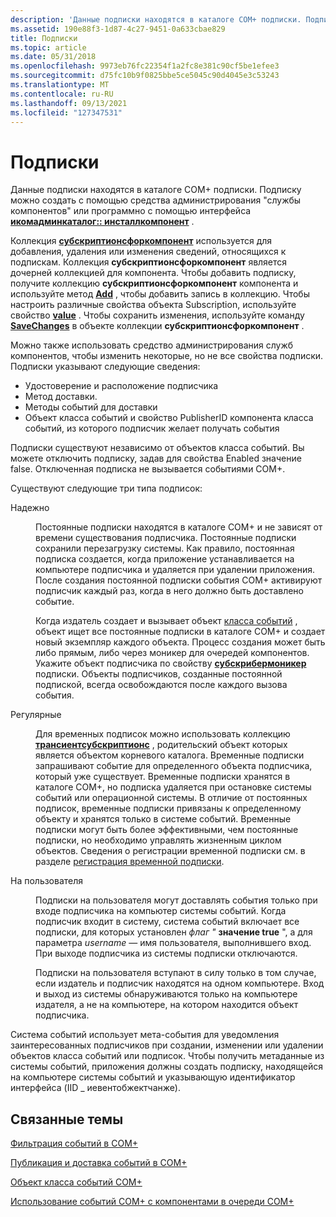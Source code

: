 ```yaml
---
description: 'Данные подписки находятся в каталоге COM+ подписки. Подписку можно создать с помощью средства администрирования "службы компонентов" или программно с помощью интерфейса Икомадминкаталог:: Инсталлкомпонент.'
ms.assetid: 190e88f3-1d87-4c27-9451-0a633cbae829
title: Подписки
ms.topic: article
ms.date: 05/31/2018
ms.openlocfilehash: 9973eb76fc22354f1a2fc8e381c90cf5be1efee3
ms.sourcegitcommit: d75fc10b9f0825bbe5ce5045c90d4045e3c53243
ms.translationtype: MT
ms.contentlocale: ru-RU
ms.lasthandoff: 09/13/2021
ms.locfileid: "127347531"
---
```

# <a name="subscriptions"></a>Подписки

Данные подписки находятся в каталоге COM+ подписки. Подписку можно создать с помощью средства администрирования "службы компонентов" или программно с помощью интерфейса [**икомадминкаталог:: инсталлкомпонент**](/windows/desktop/api/ComAdmin/nf-comadmin-icomadmincatalog-installcomponent) .

Коллекция [**субскриптионсфоркомпонент**](subscriptionsforcomponent.md) используется для добавления, удаления или изменения сведений, относящихся к подпискам. Коллекция **субскриптионсфоркомпонент** является дочерней коллекцией для компонента. Чтобы добавить подписку, получите коллекцию **субскриптионсфоркомпонент** компонента и используйте метод [**Add**](/windows/desktop/api/ComAdmin/nf-comadmin-icatalogcollection-add) , чтобы добавить запись в коллекцию. Чтобы настроить различные свойства объекта Subscription, используйте свойство [**value**](/windows/desktop/api/ComAdmin/nf-comadmin-icatalogobject-get_value) . Чтобы сохранить изменения, используйте команду [**SaveChanges**](/windows/desktop/api/ComAdmin/nf-comadmin-icatalogcollection-savechanges) в объекте коллекции **субскриптионсфоркомпонент** .

Можно также использовать средство администрирования служб компонентов, чтобы изменить некоторые, но не все свойства подписки. Подписки указывают следующие сведения:

-   Удостоверение и расположение подписчика
-   Метод доставки.
-   Методы событий для доставки
-   Объект класса событий и свойство PublisherID компонента класса событий, из которого подписчик желает получать события

Подписки существуют независимо от объектов класса событий. Вы можете отключить подписку, задав для свойства Enabled значение false. Отключенная подписка не вызывается событиями COM+.

Существуют следующие три типа подписок:

<dl> <dt>

<span id="Persistent"></span><span id="persistent"></span><span id="PERSISTENT"></span>Надежно
</dt> <dd>

Постоянные подписки находятся в каталоге COM+ и не зависят от времени существования подписчика. Постоянные подписки сохранили перезагрузку системы. Как правило, постоянная подписка создается, когда приложение устанавливается на компьютере подписчика и удаляется при удалении приложения. После создания постоянной подписки события COM+ активируют подписчик каждый раз, когда в него должно быть доставлено событие.

Когда издатель создает и вызывает объект [класса событий](the-com--event-class-object.md) , объект ищет все постоянные подписки в каталоге COM+ и создает новый экземпляр каждого объекта. Процесс создания может быть либо прямым, либо через моникер для очередей компонентов. Укажите объект подписчика по свойству [**субскрибермоникер**](subscriptionsforcomponent.md) подписки. Объекты подписчиков, созданные постоянной подпиской, всегда освобождаются после каждого вызова события.

</dd> <dt>

<span id="Transient"></span><span id="transient"></span><span id="TRANSIENT"></span>Регулярные
</dt> <dd>

Для временных подписок можно использовать коллекцию [**трансиентсубскриптионс**](transientsubscriptions.md) , родительский объект которых является объектом корневого каталога. Временные подписки запрашивают событие для определенного объекта подписчика, который уже существует. Временные подписки хранятся в каталоге COM+, но подписка удаляется при остановке системы событий или операционной системы. В отличие от постоянных подписок, временные подписки привязаны к определенному объекту и хранятся только в системе событий. Временные подписки могут быть более эффективными, чем постоянные подписки, но необходимо управлять жизненным циклом объектов. Сведения о регистрации временной подписки см. в разделе [регистрация временной подписки](registering-a-transient-subscription.md).

</dd> <dt>

<span id="Per_user"></span><span id="per_user"></span><span id="PER_USER"></span>На пользователя
</dt> <dd>

Подписки на пользователя могут доставлять события только при входе подписчика на компьютер системы событий. Когда подписчик входит в систему, система событий включает все подписки, для которых установлен *флаг "* **значение true** ", а для параметра *username* — имя пользователя, выполнившего вход. При выходе подписчика из системы подписки отключаются.

Подписки на пользователя вступают в силу только в том случае, если издатель и подписчик находятся на одном компьютере. Вход и выход из системы обнаруживаются только на компьютере издателя, а не на компьютере, на котором находится объект подписчика.

</dd> </dl>

Система событий использует мета-события для уведомления заинтересованных подписчиков при создании, изменении или удалении объектов класса событий или подписок. Чтобы получить метаданные из системы событий, приложения должны создать подписку, находящейся на компьютере системы событий и указывающую идентификатор интерфейса (IID \_ иевентобжектчанже).

## <a name="related-topics"></a>Связанные темы

<dl> <dt>

[Фильтрация событий в COM+](filtering-events-in-com-.md)
</dt> <dt>

[Публикация и доставка событий в COM+](publishing-and-delivering-events-in-com-.md)
</dt> <dt>

[Объект класса событий COM+](the-com--event-class-object.md)
</dt> <dt>

[Использование событий COM+ с компонентами в очереди COM+](using-com--events-with-com--queued-components.md)
</dt> </dl>

 

 



